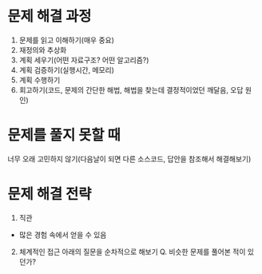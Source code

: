 # 문제 해결 과정
1. 문제를 읽고 이해하기(매우 중요)
2. 재정의와 추상화
3. 계획 세우기(어떤 자료구조? 어떤 알고리즘?)
4. 계획 검증하기(실행시간, 메모리)
5. 계획 수행하기
6. 회고하기(코드, 문제의 간단한 해법, 해법을 찾는데 결정적이었던 깨달음, 오답 원인)

# 문제를 풀지 못할 때 
너무 오래 고민하지 않기(다음날이 되면 다른 소스코드, 답안을 참조해서 해결해보기)

# 문제 해결 전략
1. 직관
- 많은 경험 속에서 얻을 수 있음
2. 체계적인 접근
아래의 질문을 순차적으로 해보기
Q. 비슷한 문제를 풀어본 적이 있던가?
